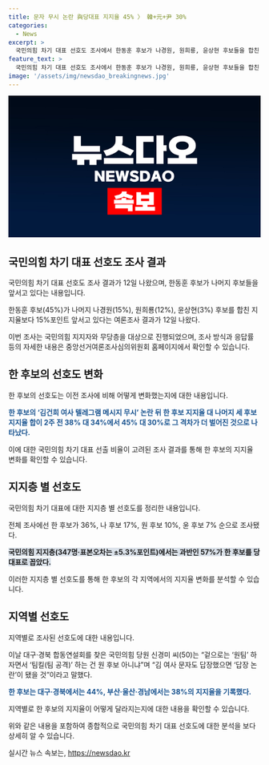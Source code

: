 ```yaml
---
title: 문자 무시 논란 與당대표 지지율 45% 〉 韓+元+尹 30%
categories:
  - News
excerpt: >
  국민의힘 차기 대표 선호도 조사에서 한동훈 후보가 나경원, 원희룡, 윤상현 후보들을 합친 지지율보다 15%포인트 앞서고 있다는 여론조사 결과가 나왔다. 한 후보의 ‘김건희 여사 텔레그램 메시지 무시’ 논란 뒤 지지율 격차가 더 벌어졌으며, 전체 조사에서 45%가 한 후보를 당 대표로 지지했다. 특히 영남권에서도 양호한 성적을 보이며, 국민의힘 지지층에서 57%가 한 후보를 선호하는 등 주목받고 있다.
feature_text: >
  국민의힘 차기 대표 선호도 조사에서 한동훈 후보가 나경원, 원희룡, 윤상현 후보들을 합친 지지율보다 15%포인트 앞서고 있다는 여론조사 결과가 나왔다. 한 후보의 ‘김건희 여사 텔레그램 메시지 무시’ 논란 뒤 지지율 격차가 더 벌어졌으며, 전체 조사에서 45%가 한 후보를 당 대표로 지지했다. 특히 영남권에서도 양호한 성적을 보이며, 국민의힘 지지층에서 57%가 한 후보를 선호하는 등 주목받고 있다.
image: '/assets/img/newsdao_breakingnews.jpg'
---
```


<p><img src="/assets/img/newsdao_breakingnews.jpg" alt="implanttips 속보" /></p>

<h2 data-ke-size="size26">국민의힘 차기 대표 선호도 조사 결과</h2>

<p>국민의힘 차기 대표 선호도 조사 결과가 12일 나왔으며, 한동훈 후보가 나머지 후보들을 앞서고 있다는 내용입니다.</p>

<p data-ke-size="size16">한동훈 후보(45%)가 나머지 나경원(15%), 원희룡(12%), 윤상현(3%) 후보를 합친 지지율보다 15%포인트 앞서고 있다는 여론조사 결과가 12일 나왔다.</p>

<p>이번 조사는 국민의힘 지지자와 무당층을 대상으로 진행되었으며, 조사 방식과 응답률 등의 자세한 내용은 중앙선거여론조사심의위원회 홈페이지에서 확인할 수 있습니다.</p>

<h2 data-ke-size="size26">한 후보의 선호도 변화</h2>

<p>한 후보의 선호도는 이전 조사에 비해 어떻게 변화했는지에 대한 내용입니다.</p>

<p><b><span style="color: #1a5490;">한 후보의 ‘김건희 여사 텔레그램 메시지 무시’ 논란 뒤 한 후보 지지율 대 나머지 세 후보 지지율 합이 2주 전 38% 대 34%에서 45% 대 30%로 그 격차가 더 벌어진 것으로 나타났다.</span></b></p>

<p>이에 대한 국민의힘 차기 대표 선출 비율이 고려된 조사 결과를 통해 한 후보의 지지율 변화를 확인할 수 있습니다.</p>

<h2 data-ke-size="size26">지지층 별 선호도</h2>

<p>국민의힘 차기 대표에 대한 지지층 별 선호도를 정리한 내용입니다.</p>

<p data-ke-size="size16">전체 조사에선 한 후보가 36%, 나 후보 17%, 원 후보 10%, 윤 후보 7% 순으로 조사됐다.</p>

<p><b><span style="background-color: #21538527;">국민의힘 지지층(347명·표본오차는 ±5.3%포인트)에서는 과반인 57%가 한 후보를 당 대표로 꼽았다.</span></b></p>

<p>이러한 지지층 별 선호도를 통해 한 후보의 각 지역에서의 지지율 변화를 분석할 수 있습니다.</p>

<h2 data-ke-size="size26">지역별 선호도</h2>

<p>지역별로 조사된 선호도에 대한 내용입니다.</p>

<p data-ke-size="size16">이날 대구·경북 합동연설회를 찾은 국민의힘 당원 신경미 씨(50)는 “겉으로는 ‘원팀’ 하자면서 ‘팀킬(팀 공격)’ 하는 건 원 후보 아니냐”며 “김 여사 문자도 답장했으면 ‘답장 논란’이 됐을 것”이라고 말했다.</p>

<p><b><span style="color: #1a5490;">한 후보는 대구·경북에서는 44%, 부산·울산·경남에서는 38%의 지지율을 기록했다.</span></b></p>

<p>지역별로 한 후보의 지지율이 어떻게 달라지는지에 대한 내용을 확인할 수 있습니다.</p>

<p>위와 같은 내용을 포함하여 종합적으로 국민의힘 차기 대표 선호도에 대한 분석을 보다 상세히 알 수 있습니다.</p>
실시간 뉴스 속보는, <a href="https://newsdao.kr" rel="dofollow">https://newsdao.kr</a>


